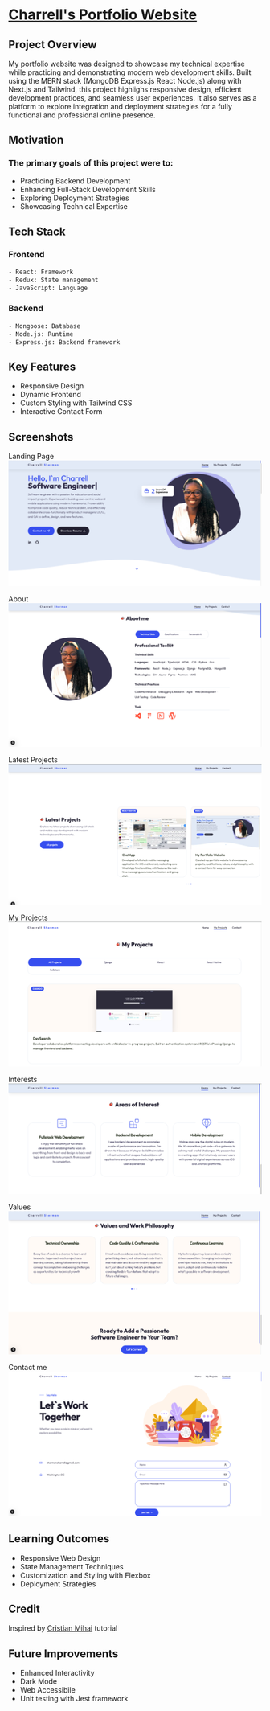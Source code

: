 # [Charrell's Portfolio Website](https://charrellsherman.vercel.app/)

## Project Overview

My portfolio website was designed to showcase my technical expertise while practicing and demonstrating modern web development skills. Built using the MERN stack (MongoDB Express.js React Node.js) along with Next.js and Tailwind, this project highlighs responsive design, efficient development practices, and seamless user experiences. It also serves as a platform to explore integration and deployment strategies for a fully functional and professional online presence.

## Motivation

### The primary goals of this project were to:

- Practicing Backend Development
- Enhancing Full-Stack Development Skills
- Exploring Deployment Strategies
- Showcasing Technical Expertise

## Tech Stack

### Frontend

    - React: Framework
    - Redux: State management
    - JavaScript: Language

### Backend

    - Mongoose: Database
    - Node.js: Runtime
    - Express.js: Backend framework

## Key Features

- Responsive Design
- Dynamic Frontend
- Custom Styling with Tailwind CSS
- Interactive Contact Form

## Screenshots

Landing Page
<img src="./public/ui_photos/Landing.png">

About
<img src="./public/ui_photos/About.png">

Latest Projects
<img src="./public/ui_photos/LatestProjects.png">

My Projects
<img src="./public/ui_photos/MyProjects.png">

Interests
<img src="./public/ui_photos/Interests.png">

Values
<img src="./public/ui_photos/Values.png">

Contact me
<img src="./public/ui_photos/Contact.png">

## Learning Outcomes
- Responsive Web Design
- State Management Techniques
- Customization and Styling with Flexbox
- Deployment Strategies

## Credit

Inspired by [Cristian Mihai](https://www.youtube.com/watch?v=Rew98iFupBM) tutorial

## Future Improvements

- Enhanced Interactivity
- Dark Mode
- Web Accessibile
- Unit testing with Jest framework
